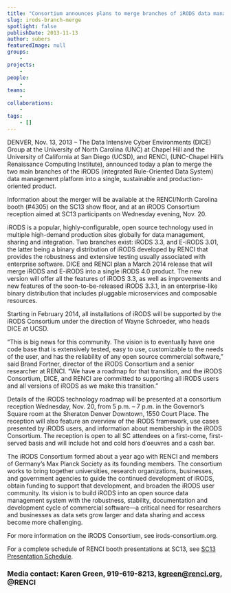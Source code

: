 ```yaml
---
title: "Consortium announces plans to merge branches of iRODS data management platform"
slug: irods-branch-merge
spotlight: false
publishDate: 2013-11-13
author: subers
featuredImage: null
groups:
    - 
projects:
    - 
people:
    - 
teams: 
    - 
collaborations:
    - 
tags:
    - []
---
```

DENVER, Nov. 13, 2013 – The Data Intensive Cyber Environments (DICE) Group at the University of North Carolina (UNC) at Chapel Hill and the University of California at San Diego (UCSD), and RENCI, (UNC-Chapel Hill’s Renaissance Computing Institute), announced today a plan to merge the two main branches of the iRODS (integrated Rule-Oriented Data System) data management platform into a single, sustainable and production-oriented product.  <!--more-->

Information about the merger will be available at the RENCI/North Carolina booth (#4305) on the SC13 show floor, and at an iRODS Consortium reception aimed at SC13 participants on Wednesday evening, Nov. 20.

iRODS is a popular, highly-configurable, open source technology used in multiple high-demand production sites globally for data management, sharing and integration. Two branches exist: iRODS 3.3, and E-iRODS 3.01, the latter being a binary distribution of iRODS developed by RENCI that provides the robustness and extensive testing usually associated with enterprise software. DICE and RENCI plan a March 2014 release that will merge iRODS and E-iRODS into a single iRODS 4.0 product. The new version will offer all the features of iRODS 3.3, as well as improvements and new features of the soon-to-be-released iRODS 3.3.1, in an enterprise-like binary distribution that includes pluggable microservices and composable resources.

Starting in February 2014, all installations of iRODS will be supported by the iRODS Consortium under the direction of Wayne Schroeder, who heads DICE at UCSD.

“This is big news for this community. The vision is to eventually have one code base that is extensively tested, easy to use, customizable to the needs of the user, and has the reliability of any open source commercial software,” said Brand Fortner, director of the iRODS Consortium and a senior researcher at RENCI. “We have a roadmap for that transition, and the iRODS Consortium, DICE, and RENCI are committed to supporting all iRODS users and all versions of iRODS as we make this transition.”

Details of the iRODS technology roadmap will be presented at a consortium reception Wednesday, Nov. 20, from 5 p.m. – 7 p.m. in the Governor’s Square room at the Sheraton Denver Downtown, 1550 Court Place. The reception will also feature an overview of the iRODS framework, use cases presented by iRODS users, and information about membership in the iRODS Consortium. The reception is open to all SC attendees on a first-come, first-served basis and will include hot and cold hors d’oeuvres and a cash bar.

The iRODS Consortium formed about a year ago with RENCI and members of Germany’s Max Planck Society as its founding members. The consortium works to bring together universities, research organizations, businesses, and government agencies to guide the continued development of iRODS, obtain funding to support that development, and broaden the iRODS user community. Its vision is to build iRODS into an open source data management system with the robustness, stability, documentation and development cycle of commercial software—a critical need for researchers and businesses as data sets grow larger and data sharing and access become more challenging.

For more information on the iRODS Consortium, see irods-consortium.org.

For a complete schedule of RENCI booth presentations at SC13, see <a href="http://www.renci.org/SC13-schedule">SC13 Presentation Schedule</a>.

### Media contact: Karen Green, 919-619-8213, kgreen@renci.org, @RENCI
